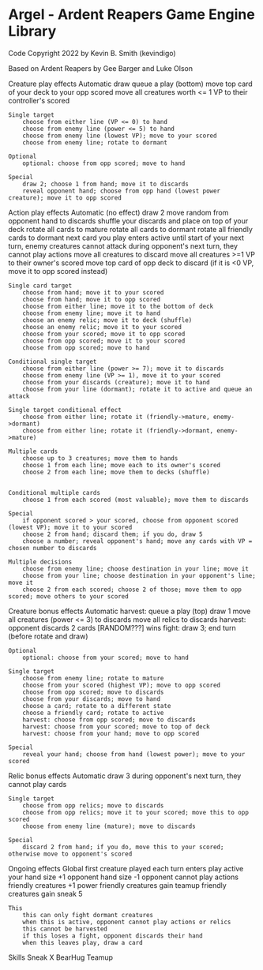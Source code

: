 # Argel - Ardent Reapers Game Engine Library

Code Copyright 2022 by Kevin B. Smith (kevindigo)

Based on Ardent Reapers by Gee Barger and Luke Olson

Creature play effects
    Automatic
        draw
        queue a play (bottom)
        move top card of your deck to your opp scored
        move all creatures worth <= 1 VP to their controller's scored

    Single target
        choose from either line (VP <= 0) to hand
        choose from enemy line (power <= 5) to hand
        choose from enemy line (lowest VP); move to your scored
        choose from enemy line; rotate to dormant

    Optional
        optional: choose from opp scored; move to hand

    Special
        draw 2; choose 1 from hand; move it to discards
        reveal opponent hand; choose from opp hand (lowest power creature); move it to opp scored

Action play effects
    Automatic
        (no effect)
        draw 2
        move random from opponent hand to discards
        shuffle your discards and place on top of your deck
        rotate all cards to mature
        rotate all cards to dormant
        rotate all friendly cards to dormant
        next card you play enters active
        until start of your next turn, enemy creatures cannot attack
        during opponent's next turn, they cannot play actions
        move all creatures to discard
        move all creatures >=1 VP to their owner's scored
        move top card of opp deck to discard (if it is <0 VP, move it to opp scored instead)

    Single card target    
        choose from hand; move it to your scored
        choose from hand; move it to opp scored
        choose from either line; move it to the bottom of deck
        choose from enemy line; move it to hand
        choose an enemy relic; move it to deck (shuffle)
        choose an enemy relic; move it to your scored
        choose from your scored; move it to opp scored
        choose from opp scored; move it to your scored
        choose from opp scored; move to hand

    Conditional single target
        choose from either line (power >= 7); move it to discards
        choose from enemy line (VP >= 1), move it to your scored
        choose from your discards (creature); move it to hand
        choose from your line (dormant); rotate it to active and queue an attack

    Single target conditional effect
        choose from either line; rotate it (friendly->mature, enemy->dormant)
        choose from either line; rotate it (friendly->dormant, enemy->mature)

    Multiple cards
        choose up to 3 creatures; move them to hands
        choose 1 from each line; move each to its owner's scored
        choose 2 from each line; move them to decks (shuffle)


    Conditional multiple cards
        choose 1 from each scored (most valuable); move them to discards

    Special
        if opponent scored > your scored, choose from opponent scored (lowest VP); move it to your scored
        choose 2 from hand; discard them; if you do, draw 5
        choose a number; reveal opponent's hand; move any cards with VP = chosen number to discards

    Multiple decisions
        choose from enemy line; choose destination in your line; move it
        choose from your line; choose destination in your opponent's line; move it
        choose 2 from each scored; choose 2 of those; move them to opp scored; move others to your scored

Creature bonus effects
    Automatic
        harvest: queue a play (top)
        draw 1
        move all creatures (power <= 3) to discards
        move all relics to discards
        harvest: opponent discards 2 cards [RANDOM???]
        wins fight: draw 3; end turn (before rotate and draw)

    Optional
        optional: choose from your scored; move to hand

    Single target
        choose from enemy line; rotate to mature
        choose from your scored (highest VP); move to opp scored
        choose from opp scored; move to discards
        choose from your discards; move to hand
        choose a card; rotate to a different state
        choose a friendly card; rotate to active
        harvest: choose from opp scored; move to discards
        harvest: choose from your scored; move to top of deck
        harvest: choose from your hand; move to opp scored

    Special
        reveal your hand; choose from hand (lowest power); move to your scored

Relic bonus effects
    Automatic
        draw 3
        during opponent's next turn, they cannot play cards

    Single target
        choose from opp relics; move to discards
        choose from opp relics; move it to your scored; move this to opp scored
        choose from enemy line (mature); move to discards

    Special
        discard 2 from hand; if you do, move this to your scored; otherwise move to opponent's scored

Ongoing effects
    Global
        first creature played each turn enters play active
        your hand size +1
        opponent hand size -1
        opponent cannot play actions
        friendly creatures +1 power
        friendly creatures gain teamup
        friendly creatures gain sneak 5

    This
        this can only fight dormant creatures
        when this is active, opponent cannot play actions or relics
        this cannot be harvested
        if this loses a fight, opponent discards their hand
        when this leaves play, draw a card

Skills
    Sneak X
    BearHug
    Teamup
```